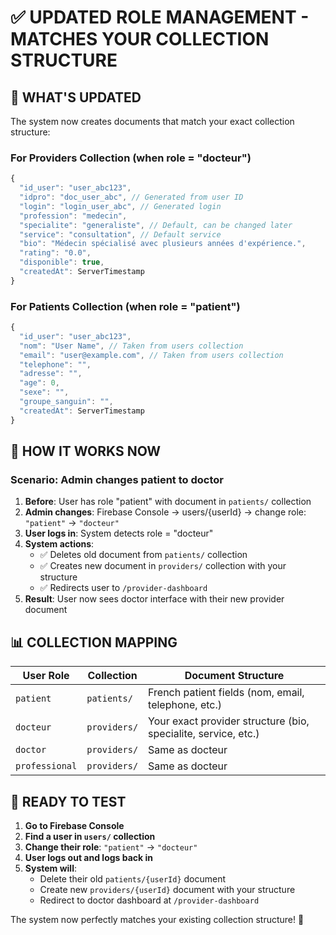 # ✅ UPDATED ROLE MANAGEMENT - MATCHES YOUR COLLECTION STRUCTURE

## 🎯 **WHAT'S UPDATED**

The system now creates documents that match your exact collection structure:

### **For Providers Collection (when role = "docteur")**
```javascript
{
  "id_user": "user_abc123",
  "idpro": "doc_user_abc", // Generated from user ID
  "login": "login_user_abc", // Generated login
  "profession": "medecin",
  "specialite": "generaliste", // Default, can be changed later
  "service": "consultation", // Default service
  "bio": "Médecin spécialisé avec plusieurs années d'expérience.",
  "rating": "0.0",
  "disponible": true,
  "createdAt": ServerTimestamp
}
```

### **For Patients Collection (when role = "patient")**  
```javascript
{
  "id_user": "user_abc123",
  "nom": "User Name", // Taken from users collection
  "email": "user@example.com", // Taken from users collection
  "telephone": "",
  "adresse": "",
  "age": 0,
  "sexe": "",
  "groupe_sanguin": "",
  "createdAt": ServerTimestamp
}
```

## 🔄 **HOW IT WORKS NOW**

### **Scenario: Admin changes patient to doctor**

1. **Before**: User has role "patient" with document in `patients/` collection
2. **Admin changes**: Firebase Console → users/{userId} → change role: `"patient"` → `"docteur"`
3. **User logs in**: System detects role = "docteur"
4. **System actions**:
   - ✅ Deletes old document from `patients/` collection
   - ✅ Creates new document in `providers/` collection with your structure
   - ✅ Redirects user to `/provider-dashboard`
5. **Result**: User now sees doctor interface with their new provider document

## 📊 **COLLECTION MAPPING**

| User Role | Collection | Document Structure |
|-----------|------------|-------------------|
| `patient` | `patients/` | French patient fields (nom, email, telephone, etc.) |
| `docteur` | `providers/` | Your exact provider structure (bio, specialite, service, etc.) |
| `doctor` | `providers/` | Same as docteur |
| `professional` | `providers/` | Same as docteur |

## 🚀 **READY TO TEST**

1. **Go to Firebase Console**
2. **Find a user in `users/` collection**
3. **Change their role**: `"patient"` → `"docteur"`
4. **User logs out and logs back in**
5. **System will**:
   - Delete their old `patients/{userId}` document
   - Create new `providers/{userId}` document with your structure
   - Redirect to doctor dashboard at `/provider-dashboard`

The system now perfectly matches your existing collection structure! 🎉